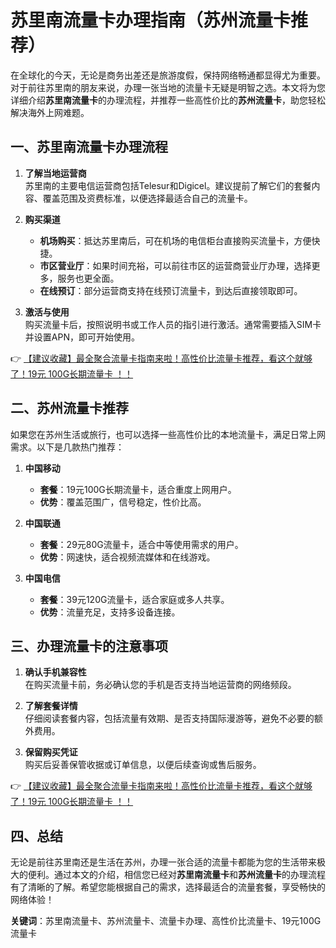 # 苏里南流量卡办理指南（苏州流量卡推荐）

在全球化的今天，无论是商务出差还是旅游度假，保持网络畅通都显得尤为重要。对于前往苏里南的朋友来说，办理一张当地的流量卡无疑是明智之选。本文将为您详细介绍**苏里南流量卡**的办理流程，并推荐一些高性价比的**苏州流量卡**，助您轻松解决海外上网难题。

## 一、苏里南流量卡办理流程

1. **了解当地运营商**  
   苏里南的主要电信运营商包括Telesur和Digicel。建议提前了解它们的套餐内容、覆盖范围及资费标准，以便选择最适合自己的流量卡。

2. **购买渠道**  
   - **机场购买**：抵达苏里南后，可在机场的电信柜台直接购买流量卡，方便快捷。  
   - **市区营业厅**：如果时间充裕，可以前往市区的运营商营业厅办理，选择更多，服务也更全面。  
   - **在线预订**：部分运营商支持在线预订流量卡，到达后直接领取即可。

3. **激活与使用**  
   购买流量卡后，按照说明书或工作人员的指引进行激活。通常需要插入SIM卡并设置APN，即可开始使用。

👉 [【建议收藏】最全聚合流量卡指南来啦！高性价比流量卡推荐，看这个就够了！19元 100G长期流量卡 ！！](https://bit.ly/Liuliangka)

## 二、苏州流量卡推荐

如果您在苏州生活或旅行，也可以选择一些高性价比的本地流量卡，满足日常上网需求。以下是几款热门推荐：

1. **中国移动**  
   - **套餐**：19元100G长期流量卡，适合重度上网用户。  
   - **优势**：覆盖范围广，信号稳定，性价比高。

2. **中国联通**  
   - **套餐**：29元80G流量卡，适合中等使用需求的用户。  
   - **优势**：网速快，适合视频流媒体和在线游戏。

3. **中国电信**  
   - **套餐**：39元120G流量卡，适合家庭或多人共享。  
   - **优势**：流量充足，支持多设备连接。

## 三、办理流量卡的注意事项

1. **确认手机兼容性**  
   在购买流量卡前，务必确认您的手机是否支持当地运营商的网络频段。

2. **了解套餐详情**  
   仔细阅读套餐内容，包括流量有效期、是否支持国际漫游等，避免不必要的额外费用。

3. **保留购买凭证**  
   购买后妥善保管收据或订单信息，以便后续查询或售后服务。

👉 [【建议收藏】最全聚合流量卡指南来啦！高性价比流量卡推荐，看这个就够了！19元 100G长期流量卡 ！！](https://bit.ly/Liuliangka)

## 四、总结

无论是前往苏里南还是生活在苏州，办理一张合适的流量卡都能为您的生活带来极大的便利。通过本文的介绍，相信您已经对**苏里南流量卡**和**苏州流量卡**的办理流程有了清晰的了解。希望您能根据自己的需求，选择最适合的流量套餐，享受畅快的网络体验！

**关键词**：苏里南流量卡、苏州流量卡、流量卡办理、高性价比流量卡、19元100G流量卡